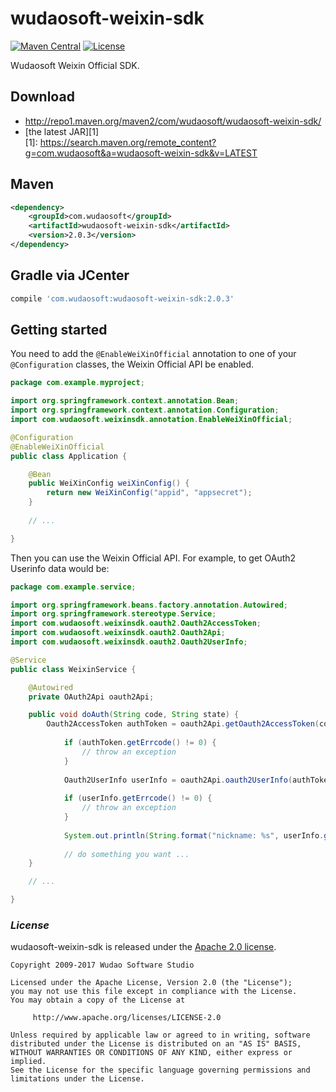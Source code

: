 # wudaosoft-weixin-sdk
[![Maven Central](https://maven-badges.herokuapp.com/maven-central/com.wudaosoft/wudaosoft-weixin-sdk/badge.svg)](https://maven-badges.herokuapp.com/maven-central/com.wudaosoft/wudaosoft-weixin-sdk/)
[![License](https://img.shields.io/badge/license-Apache%202-4EB1BA.svg)](https://www.apache.org/licenses/LICENSE-2.0.html)

Wudaosoft Weixin Official SDK.

## Download

- http://repo1.maven.org/maven2/com/wudaosoft/wudaosoft-weixin-sdk/  
- [the latest JAR][1]  
[1]: https://search.maven.org/remote_content?g=com.wudaosoft&a=wudaosoft-weixin-sdk&v=LATEST

## Maven

```xml
<dependency>
    <groupId>com.wudaosoft</groupId>
    <artifactId>wudaosoft-weixin-sdk</artifactId>
    <version>2.0.3</version>
</dependency>
```
## Gradle via JCenter

``` groovy
compile 'com.wudaosoft:wudaosoft-weixin-sdk:2.0.3'
```

## Getting started

You need to add the `@EnableWeiXinOfficial` annotation to one of your `@Configuration` classes, the Weixin Official API be enabled.
```java
package com.example.myproject;

import org.springframework.context.annotation.Bean;
import org.springframework.context.annotation.Configuration;
import com.wudaosoft.weixinsdk.annotation.EnableWeiXinOfficial;

@Configuration
@EnableWeiXinOfficial
public class Application {

	@Bean
	public WeiXinConfig weiXinConfig() {
		return new WeiXinConfig("appid", "appsecret");
	}
	
	// ...

}
```

Then you can use the Weixin Official API.
For example, to get OAuth2 Userinfo data would be:
```java
package com.example.service;

import org.springframework.beans.factory.annotation.Autowired;
import org.springframework.stereotype.Service;
import com.wudaosoft.weixinsdk.oauth2.Oauth2AccessToken;
import com.wudaosoft.weixinsdk.oauth2.Oauth2Api;
import com.wudaosoft.weixinsdk.oauth2.Oauth2UserInfo;

@Service
public class WeixinService {

	@Autowired
	private OAuth2Api oauth2Api;

	public void doAuth(String code, String state) {
		Oauth2AccessToken authToken = oauth2Api.getOauth2AccessToken(code);
    	
    		if (authToken.getErrcode() != 0) {
    			// throw an exception
    		}
    	
    		Oauth2UserInfo userInfo = oauth2Api.oauth2UserInfo(authToken.getAccess_token(), authToken.getOpenid(), "zh_CN");
    	
    		if (userInfo.getErrcode() != 0) {
    			// throw an exception
    		}
    	
    		System.out.println(String.format("nickname: %s", userInfo.getNickname()));
    	
    		// do something you want ...
	}

	// ...

}
```

### *License*

wudaosoft-weixin-sdk is released under the [Apache 2.0 license](LICENSE).

```
Copyright 2009-2017 Wudao Software Studio

Licensed under the Apache License, Version 2.0 (the "License");
you may not use this file except in compliance with the License.
You may obtain a copy of the License at

     http://www.apache.org/licenses/LICENSE-2.0

Unless required by applicable law or agreed to in writing, software
distributed under the License is distributed on an "AS IS" BASIS,
WITHOUT WARRANTIES OR CONDITIONS OF ANY KIND, either express or implied.
See the License for the specific language governing permissions and
limitations under the License.
```
